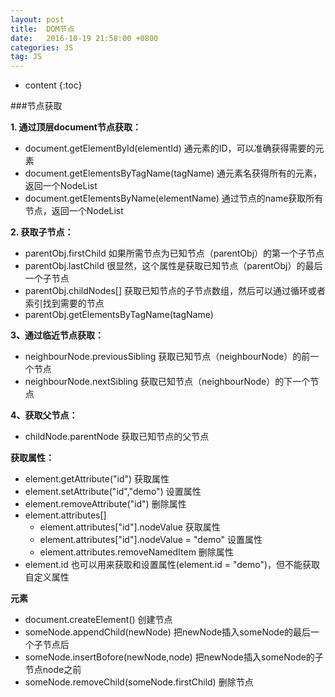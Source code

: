 ```yaml
---
layout: post
title:  DOM节点
date:   2016-10-19 21:58:00 +0800
categories: JS
tag: JS
---
```


* content
{:toc}

###节点获取  
 
**1. 通过顶层document节点获取：**  
 - document.getElementById(elementId) 通元素的ID，可以准确获得需要的元素  
 - document.getElementsByTagName(tagName) 通元素名获得所有的元素，返回一个NodeList  
 - document.getElementsByName(elementName) 通过节点的name获取所有节点，返回一个NodeList    

**2. 获取子节点：**    
 - parentObj.firstChild  如果所需节点为已知节点（parentObj）的第一个子节点  
 - parentObj.lastChild  很显然，这个属性是获取已知节点（parentObj）的最后一个子节点  
 - parentObj.childNodes[]  获取已知节点的子节点数组，然后可以通过循环或者索引找到需要的节点  
 - parentObj.getElementsByTagName(tagName)    

**3、通过临近节点获取：**   
 - neighbourNode.previousSibling  获取已知节点（neighbourNode）的前一个节点  
 - neighbourNode.nextSibling  获取已知节点（neighbourNode）的下一个节点  

**4、获取父节点：**  
 - childNode.parentNode  获取已知节点的父节点  

**获取属性：**   
 - element.getAttribute("id")  获取属性  
 - element.setAttribute("id","demo")  设置属性  
 - element.removeAttribute("id")  删除属性  
 - element.attributes[]  
 	- element.attributes["id"].nodeValue  获取属性  
 	- element.attributes["id"].nodeValue = "demo"  设置属性  
 	- element.attributes.removeNamedItem  删除属性  
 - element.id  也可以用来获取和设置属性(element.id = "demo")，但不能获取自定义属性  

**元素**  
 - document.createElement()  创建节点  
 - someNode.appendChild(newNode)  把newNode插入someNode的最后一个子节点后  
 - someNode.insertBofore(newNode,node)  把newNode插入someNode的子节点node之前  
 - someNode.removeChild(someNode.firstChild)  删除节点  